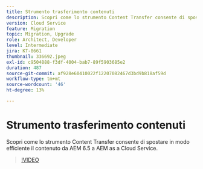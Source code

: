 ```yaml
---
title: Strumento trasferimento contenuti
description: Scopri come lo strumento Content Transfer consente di spostare in modo efficiente il contenuto da AEM 6.5 a AEM as a Cloud Service.
version: Cloud Service
feature: Migration
topic: Migration, Upgrade
role: Architect, Developer
level: Intermediate
jira: KT-8661
thumbnail: 336692.jpeg
exl-id: c9504888-f3df-4004-bab7-89f5903685e2
duration: 487
source-git-commit: af928e60410022f12207082467d3bd9b818af59d
workflow-type: tm+mt
source-wordcount: '46'
ht-degree: 13%

---
```


# Strumento trasferimento contenuti

Scopri come lo strumento Content Transfer consente di spostare in modo efficiente il contenuto da AEM 6.5 a AEM as a Cloud Service.

>[!VIDEO](https://video.tv.adobe.com/v/336692?quality=12&learn=on)
